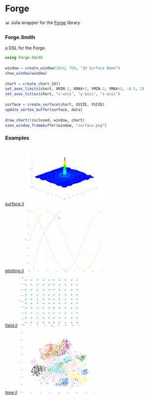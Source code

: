 # Forge

📊  Julia wrapper for the [Forge](https://github.com/arrayfire/forge) library

### Forge.Smith

a DSL for the Forge.

```julia
using Forge.Smith

window = create_window(1024, 768, "3d Surface Demo")
show_window(window)

chart = create_chart_3d()
set_axes_limits(chart, XMIN-2, XMAX+2, YMIN-2, YMAX+2, -0.5, 1)
set_axes_titles(chart, "x-axis", "y-axis", "z-axis")

surface = create_surface(chart, XSIZE, YSIZE)
update_vertex_buffer(surface, data)

draw_chart(!isclosed, window, chart)
save_window_framebuffer(window, "surface.png")
```

### Examples
 [surface.jl](examples/surface.jl)
 <img src="examples/surface.png" width="256" height="192" />

 [plotting.jl](examples/plotting.jl)
 <img src="examples/plotting.png" width="250" height="200" />

 [field.jl](examples/field.jl)
 <img src="examples/field.png" width="200" height="160" />

 [tsne.jl](examples/tsne.jl)
 <img src="examples/tsne.png" width="250" height="200" />

